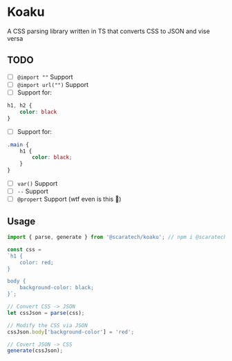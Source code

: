 # Koaku
A CSS parsing library written in TS that converts CSS to JSON and vise versa

## TODO
- [ ] `@import ""` Support
- [ ] `@import url("")` Support
- [ ] Support for:
```css
h1, h2 {
    color: black
}
```
- [ ] Support for:
```css
.main {
    h1 {
        color: black;
    }
}
```
- [ ] `var()` Support
- [ ] `--` Support
- [ ] `@propert` Support (wtf even is this :pray:)

## Usage
```ts
import { parse, generate } from '@scaratech/koaku'; // npm i @scaratech/koaku

const css = 
`h1 {
    color: red;
}

body {
    background-color: black;
}`;

// Convert CSS -> JSON
let cssJson = parse(css);

// Modify the CSS via JSON
cssJson.body['background-color'] = 'red';

// Covert JSON -> CSS
generate(cssJson);
```
